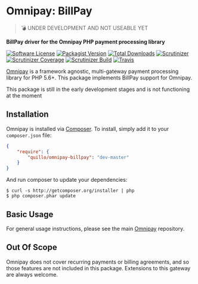 # Omnipay: BillPay

> :bomb: UNDER DEVELOPMENT AND NOT USEABLE YET

**BillPay driver for the Omnipay PHP payment processing library**

[![Software License](https://img.shields.io/packagist/l/quillo/omnipay-billpay.svg?style=flat-square)](LICENSE)
[![Packagist Version](https://img.shields.io/packagist/v/quillo/omnipay-billpay.svg?style=flat-square)](https://packagist.org/packages/quillo/omnipay-billpay)
[![Total Downloads](https://img.shields.io/packagist/dt/quillo/omnipay-billpay.svg?style=flat-square)](https://packagist.org/packages/quillo/omnipay-billpay)
[![Scrutinizer](https://img.shields.io/scrutinizer/g/Quillo/omnipay-billpay.svg?style=flat-square)](https://scrutinizer-ci.com/g/Quillo/omnipay-billpay/)
[![Scrutinizer Coverage](https://img.shields.io/scrutinizer/coverage/g/Quillo/omnipay-billpay.svg?style=flat-square)](https://scrutinizer-ci.com/g/Quillo/omnipay-billpay/)
[![Scrutinizer Build](https://img.shields.io/scrutinizer/build/g/Quillo/omnipay-billpay.svg?style=flat-square)](https://scrutinizer-ci.com/g/Quillo/omnipay-billpay/)
[![Travis](https://img.shields.io/travis/Quillo/omnipay-billpay.svg?style=flat-square)](https://travis-ci.org/Quillo/omnipay-billpay)

[Omnipay](https://github.com/thephpleague/omnipay) is a framework agnostic, multi-gateway payment
processing library for PHP 5.6+. This package implements BillPay support for Omnipay.


This package is still in the early development stages and is not functioning at the moment 

## Installation

Omnipay is installed via [Composer](http://getcomposer.org/). To install, simply add it
to your `composer.json` file:

```json
{
    "require": {
        "quillo/omnipay-billpay": "dev-master"
    }
}
```

And run composer to update your dependencies:

    $ curl -s http://getcomposer.org/installer | php
    $ php composer.phar update

## Basic Usage

For general usage instructions, please see the main [Omnipay](https://github.com/thephpleague/omnipay)
repository.

## Out Of Scope

Omnipay does not cover recurring payments or billing agreements, and so those features are not included in this package. Extensions to this gateway are always welcome. 
